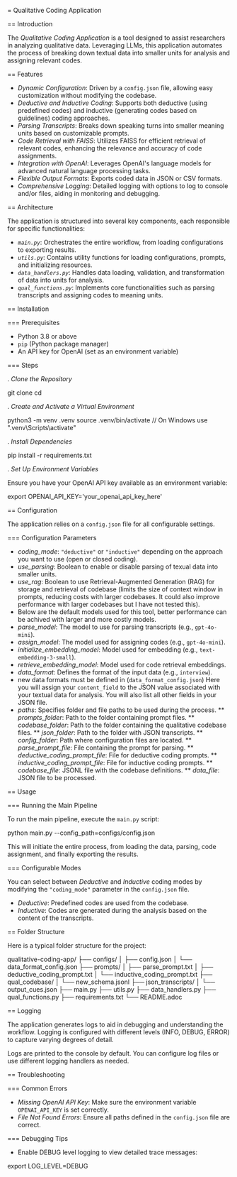 = Qualitative Coding Application

== Introduction

The *Qualitative Coding Application* is a tool designed to assist researchers in analyzing qualitative data. Leveraging LLMs, this application automates the process of breaking down textual data into smaller units for analysis and assigning relevant codes.

== Features

* *Dynamic Configuration*: Driven by a `config.json` file, allowing easy customization without modifying the codebase.
* *Deductive and Inductive Coding*: Supports both deductive (using predefined codes) and inductive (generating codes based on guidelines) coding approaches.
* *Parsing Transcripts*: Breaks down speaking turns into smaller meaning units based on customizable prompts.
* *Code Retrieval with FAISS*: Utilizes FAISS for efficient retrieval of relevant codes, enhancing the relevance and accuracy of code assignments.
* *Integration with OpenAI*: Leverages OpenAI's language models for advanced natural language processing tasks.
* *Flexible Output Formats*: Exports coded data in JSON or CSV formats.
* *Comprehensive Logging*: Detailed logging with options to log to console and/or files, aiding in monitoring and debugging.

== Architecture

The application is structured into several key components, each responsible for specific functionalities:

* *`main.py`*: Orchestrates the entire workflow, from loading configurations to exporting results.
* *`utils.py`*: Contains utility functions for loading configurations, prompts, and initializing resources.
* *`data_handlers.py`*: Handles data loading, validation, and transformation of data into units for analysis.
* *`qual_functions.py`*: Implements core functionalities such as parsing transcripts and assigning codes to meaning units.

== Installation

=== Prerequisites

- Python 3.8 or above
- `pip` (Python package manager)
- An API key for OpenAI (set as an environment variable)

=== Steps

. *Clone the Repository*

git clone  cd 

. *Create and Activate a Virtual Environment*

python3 -m venv .venv source .venv/bin/activate // On Windows use ".venv\Scripts\activate"

. *Install Dependencies*

pip install -r requirements.txt

. *Set Up Environment Variables*

Ensure you have your OpenAI API key available as an environment variable:

export OPENAI_API_KEY='your_openai_api_key_here'

== Configuration

The application relies on a `config.json` file for all configurable settings. 

=== Configuration Parameters

* *coding_mode*: `"deductive"` or `"inductive"` depending on the approach you want to use (open or closed coding).
* *use_parsing*: Boolean to enable or disable parsing of texual data into smaller units.
* *use_rag*: Boolean to use Retrieval-Augmented Generation (RAG) for storage and retrieval of codebase (limits the size of context window in prompts, reducing costs with larger codebases. It could also improve performance with larger codebases but I have not tested this).
* Below are the default models used for this tool, better performance can be achived with larger and more costly models.
* *parse_model*: The model to use for parsing transcripts (e.g., `gpt-4o-mini`).
* *assign_model*: The model used for assigning codes (e.g., `gpt-4o-mini`).
* *initialize_embedding_model*: Model used for embedding (e.g., `text-embedding-3-small`).
* *retrieve_embedding_model*: Model used for code retrieval embeddings.
* *data_format*: Defines the format of the input data (e.g., `interview`).
* new data formats must be defined in (`data_format_config.json`) Here you will assign your `content_field` to the JSON value associated with your textual data for analysis. You will also list all other fields in your JSON file. 
* *paths*: Specifies folder and file paths to be used during the process.
** *prompts_folder*: Path to the folder containing prompt files.
** *codebase_folder*: Path to the folder containing the qualitative codebase files.
** *json_folder*: Path to the folder with JSON transcripts.
** *config_folder*: Path where configuration files are located.
** *parse_prompt_file*: File containing the prompt for parsing.
** *deductive_coding_prompt_file*: File for deductive coding prompts.
** *inductive_coding_prompt_file*: File for inductive coding prompts.
** *codebase_file*: JSONL file with the codebase definitions.
** *data_file*: JSON file to be processed.

== Usage

=== Running the Main Pipeline

To run the main pipeline, execute the `main.py` script:

python main.py --config_path=configs/config.json

This will initiate the entire process, from loading the data, parsing, code assignment, and finally exporting the results.

=== Configurable Modes

You can select between *Deductive* and *Inductive* coding modes by modifying the `"coding_mode"` parameter in the `config.json` file.

- *Deductive*: Predefined codes are used from the codebase.
- *Inductive*: Codes are generated during the analysis based on the content of the transcripts.

== Folder Structure

Here is a typical folder structure for the project:

qualitative-coding-app/ ├── configs/ │ ├── config.json │ └── data_format_config.json ├── prompts/ │ ├── parse_prompt.txt │ ├── deductive_coding_prompt.txt │ └── inductive_coding_prompt.txt ├── qual_codebase/ │ └── new_schema.jsonl ├── json_transcripts/ │ └── output_cues.json ├── main.py ├── utils.py ├── data_handlers.py ├── qual_functions.py ├── requirements.txt └── README.adoc

== Logging

The application generates logs to aid in debugging and understanding the workflow. Logging is configured with different levels (INFO, DEBUG, ERROR) to capture varying degrees of detail. 

Logs are printed to the console by default. You can configure log files or use different logging handlers as needed.

== Troubleshooting

=== Common Errors

* *Missing OpenAI API Key*: Make sure the environment variable `OPENAI_API_KEY` is set correctly.
* *File Not Found Errors*: Ensure all paths defined in the `config.json` file are correct.

=== Debugging Tips

* Enable DEBUG level logging to view detailed trace messages:
  
export LOG_LEVEL=DEBUG
